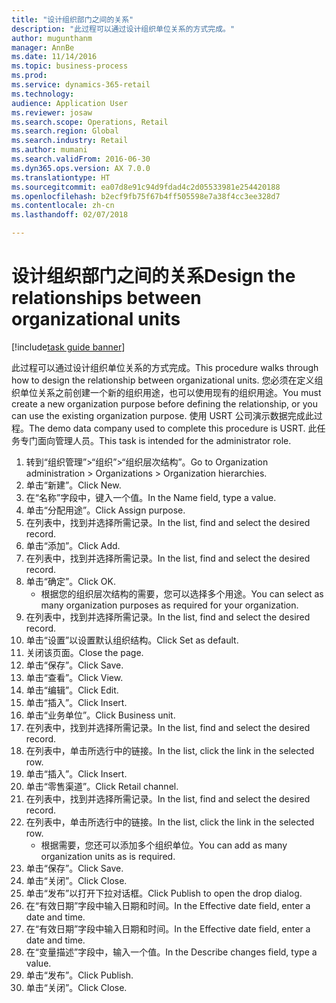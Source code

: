 ```yaml
--- 
title: "设计组织部门之间的关系"
description: "此过程可以通过设计组织单位关系的方式完成。"
author: mugunthanm
manager: AnnBe
ms.date: 11/14/2016
ms.topic: business-process
ms.prod: 
ms.service: dynamics-365-retail
ms.technology: 
audience: Application User
ms.reviewer: josaw
ms.search.scope: Operations, Retail
ms.search.region: Global
ms.search.industry: Retail
ms.author: mumani
ms.search.validFrom: 2016-06-30
ms.dyn365.ops.version: AX 7.0.0
ms.translationtype: HT
ms.sourcegitcommit: ea07d8e91c94d9fdad4c2d05533981e254420188
ms.openlocfilehash: b2ecf9fb75f67b4ff505598e7a38f4cc3ee328d7
ms.contentlocale: zh-cn
ms.lasthandoff: 02/07/2018

---
```

# <a name="design-the-relationships-between-organizational-units"></a><span data-ttu-id="ab092-103">设计组织部门之间的关系</span><span class="sxs-lookup"><span data-stu-id="ab092-103">Design the relationships between organizational units</span></span>

[!include[task guide banner](../includes/task-guide-banner.md)]

<span data-ttu-id="ab092-104">此过程可以通过设计组织单位关系的方式完成。</span><span class="sxs-lookup"><span data-stu-id="ab092-104">This procedure walks through how to design the relationship between organizational units.</span></span> <span data-ttu-id="ab092-105">您必须在定义组织单位关系之前创建一个新的组织用途，也可以使用现有的组织用途。</span><span class="sxs-lookup"><span data-stu-id="ab092-105">You must create a new organization purpose before defining the relationship, or you can use the existing organization purpose.</span></span> <span data-ttu-id="ab092-106">使用 USRT 公司演示数据完成此过程。</span><span class="sxs-lookup"><span data-stu-id="ab092-106">The demo data company used to complete this procedure is USRT.</span></span> <span data-ttu-id="ab092-107">此任务专门面向管理人员。</span><span class="sxs-lookup"><span data-stu-id="ab092-107">This task is intended for the administrator role.</span></span>

1. <span data-ttu-id="ab092-108">转到“组织管理”>“组织”>“组织层次结构”。</span><span class="sxs-lookup"><span data-stu-id="ab092-108">Go to Organization administration > Organizations > Organization hierarchies.</span></span>
2. <span data-ttu-id="ab092-109">单击“新建”。</span><span class="sxs-lookup"><span data-stu-id="ab092-109">Click New.</span></span>
3. <span data-ttu-id="ab092-110">在“名称”字段中，键入一个值。</span><span class="sxs-lookup"><span data-stu-id="ab092-110">In the Name field, type a value.</span></span>
4. <span data-ttu-id="ab092-111">单击“分配用途”。</span><span class="sxs-lookup"><span data-stu-id="ab092-111">Click Assign purpose.</span></span>
5. <span data-ttu-id="ab092-112">在列表中，找到并选择所需记录。</span><span class="sxs-lookup"><span data-stu-id="ab092-112">In the list, find and select the desired record.</span></span>
6. <span data-ttu-id="ab092-113">单击“添加”。</span><span class="sxs-lookup"><span data-stu-id="ab092-113">Click Add.</span></span>
7. <span data-ttu-id="ab092-114">在列表中，找到并选择所需记录。</span><span class="sxs-lookup"><span data-stu-id="ab092-114">In the list, find and select the desired record.</span></span>
8. <span data-ttu-id="ab092-115">单击“确定”。</span><span class="sxs-lookup"><span data-stu-id="ab092-115">Click OK.</span></span>
    * <span data-ttu-id="ab092-116">根据您的组织层次结构的需要，您可以选择多个用途。</span><span class="sxs-lookup"><span data-stu-id="ab092-116">You can select as many organization purposes as required for your organization.</span></span>  
9. <span data-ttu-id="ab092-117">在列表中，找到并选择所需记录。</span><span class="sxs-lookup"><span data-stu-id="ab092-117">In the list, find and select the desired record.</span></span>
10. <span data-ttu-id="ab092-118">单击“设置”以设置默认组织结构。</span><span class="sxs-lookup"><span data-stu-id="ab092-118">Click Set as default.</span></span>
11. <span data-ttu-id="ab092-119">关闭该页面。</span><span class="sxs-lookup"><span data-stu-id="ab092-119">Close the page.</span></span>
12. <span data-ttu-id="ab092-120">单击“保存”。</span><span class="sxs-lookup"><span data-stu-id="ab092-120">Click Save.</span></span>
13. <span data-ttu-id="ab092-121">单击“查看”。</span><span class="sxs-lookup"><span data-stu-id="ab092-121">Click View.</span></span>
14. <span data-ttu-id="ab092-122">单击“编辑”。</span><span class="sxs-lookup"><span data-stu-id="ab092-122">Click Edit.</span></span>
15. <span data-ttu-id="ab092-123">单击“插入”。</span><span class="sxs-lookup"><span data-stu-id="ab092-123">Click Insert.</span></span>
16. <span data-ttu-id="ab092-124">单击“业务单位”。</span><span class="sxs-lookup"><span data-stu-id="ab092-124">Click Business unit.</span></span>
17. <span data-ttu-id="ab092-125">在列表中，找到并选择所需记录。</span><span class="sxs-lookup"><span data-stu-id="ab092-125">In the list, find and select the desired record.</span></span>
18. <span data-ttu-id="ab092-126">在列表中，单击所选行中的链接。</span><span class="sxs-lookup"><span data-stu-id="ab092-126">In the list, click the link in the selected row.</span></span>
19. <span data-ttu-id="ab092-127">单击“插入”。</span><span class="sxs-lookup"><span data-stu-id="ab092-127">Click Insert.</span></span>
20. <span data-ttu-id="ab092-128">单击“零售渠道”。</span><span class="sxs-lookup"><span data-stu-id="ab092-128">Click Retail channel.</span></span>
21. <span data-ttu-id="ab092-129">在列表中，找到并选择所需记录。</span><span class="sxs-lookup"><span data-stu-id="ab092-129">In the list, find and select the desired record.</span></span>
22. <span data-ttu-id="ab092-130">在列表中，单击所选行中的链接。</span><span class="sxs-lookup"><span data-stu-id="ab092-130">In the list, click the link in the selected row.</span></span>
    * <span data-ttu-id="ab092-131">根据需要，您还可以添加多个组织单位。</span><span class="sxs-lookup"><span data-stu-id="ab092-131">You can add as many organization units as is required.</span></span>  
23. <span data-ttu-id="ab092-132">单击“保存”。</span><span class="sxs-lookup"><span data-stu-id="ab092-132">Click Save.</span></span>
24. <span data-ttu-id="ab092-133">单击“关闭”。</span><span class="sxs-lookup"><span data-stu-id="ab092-133">Click Close.</span></span>
25. <span data-ttu-id="ab092-134">单击“发布”以打开下拉对话框。</span><span class="sxs-lookup"><span data-stu-id="ab092-134">Click Publish to open the drop dialog.</span></span>
26. <span data-ttu-id="ab092-135">在“有效日期”字段中输入日期和时间。</span><span class="sxs-lookup"><span data-stu-id="ab092-135">In the Effective date field, enter a date and time.</span></span>
27. <span data-ttu-id="ab092-136">在“有效日期”字段中输入日期和时间。</span><span class="sxs-lookup"><span data-stu-id="ab092-136">In the Effective date field, enter a date and time.</span></span>
28. <span data-ttu-id="ab092-137">在“变量描述”字段中，输入一个值。</span><span class="sxs-lookup"><span data-stu-id="ab092-137">In the Describe changes field, type a value.</span></span>
29. <span data-ttu-id="ab092-138">单击“发布”。</span><span class="sxs-lookup"><span data-stu-id="ab092-138">Click Publish.</span></span>
30. <span data-ttu-id="ab092-139">单击“关闭”。</span><span class="sxs-lookup"><span data-stu-id="ab092-139">Click Close.</span></span>


